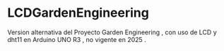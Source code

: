 # LCDGardenEngineering
Version alternativa del Proyecto Garden Engineering , con uso de LCD y dht11 en Arduino UNO R3 , no vigente en 2025 .
